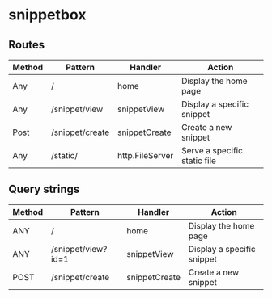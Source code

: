 # snippetbox

## Routes
| Method | Pattern         | Handler        | Action                      |
| ---    |  ---            | ---            | ---                         |
| Any    | /               | home           | Display the home page       |
| Any    | /snippet/view   | snippetView    | Display a specific snippet  |
| Post   | /snippet/create | snippetCreate  | Create a new snippet        |
| Any    | /static/        | http.FileServer| Serve a specific static file|

## Query strings
|Method|Pattern           |Handler      |Action                    |
|---   |---               |---          |---                       |
|ANY   |/                 |home         |Display the home page     |
|ANY   |/snippet/view?id=1|snippetView  |Display a specific snippet|
|POST  |/snippet/create   |snippetCreate|Create a new snippet      |

